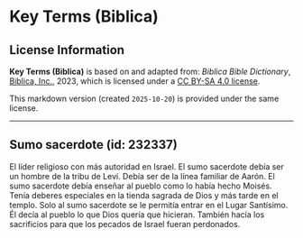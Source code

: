 # Key Terms (Biblica)

## License Information

**Key Terms (Biblica)** is based on and adapted from: _Biblica Bible Dictionary_, [Biblica, Inc.](https://www.biblica.com/), 2023, which is licensed under a [CC BY-SA 4.0 license](https://creativecommons.org/licenses/by-sa/4.0/legalcode.en).

This markdown version (created `2025-10-20`) is provided under the same license.



--------------------------------

## Sumo sacerdote (id: 232337)

El líder religioso con más autoridad en Israel. El sumo sacerdote debía ser un hombre de la tribu de Leví. Debía ser de la línea familiar de Aarón. El sumo sacerdote debía enseñar al pueblo como lo había hecho Moisés. Tenía deberes especiales en la tienda sagrada de Dios y más tarde en el templo. Solo al sumo sacerdote se le permitía entrar en el Lugar Santísimo. Él decía al pueblo lo que Dios quería que hicieran. También hacía los sacrificios para que los pecados de Israel fueran perdonados.


